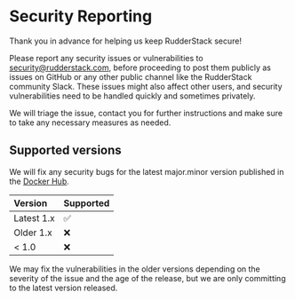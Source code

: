 # Security Reporting

Thank you in advance for helping us keep RudderStack secure!

Please report any security issues or vulnerabilities to [security@rudderstack.com](mailto:security@rudderstack.com), before proceeding to post them publicly as issues on GitHub or any other public channel like the RudderStack community Slack. These issues might also affect other users, and security vulnerabilities need to be handled quickly and sometimes privately.

We will triage the issue, contact you for further instructions and make sure to take any necessary measures as needed.

## Supported versions

We will fix any security bugs for the latest major.minor version published in the [Docker Hub](https://hub.docker.com/r/rudderlabs/rudder-server).

| Version    | Supported |
| :--------- | :-------- |
| Latest 1.x | ✅        |
| Older 1.x  | ❌        |
| < 1.0      | ❌        |

We may fix the vulnerabilities in the older versions depending on the severity of the issue and the age of the release, but we are only committing to the latest version released.
